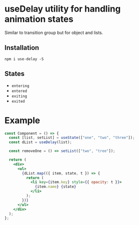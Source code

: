 # useDelay utility for handling animation states

Similar to transition group but for object and lists.

## Installation

`npm i use-delay -S`

## States

* `entering`
* `entered`
* `exiting`
* `exited`

# Example

```jsx
const Component = () => {
  const [list, setList] = useState(["one", "two", "three"]);
  const dList = useDelay(list);

  const removeOne = () => setList(["two", "tree"]);

  return (
    <div>
      <ul>
        {dList.map(({ item, state, t }) => {
          return (
            <li key={item.key} style={{ opacity: t }}>
              {item.name} {state}
            </li>
          );
        })}
      </ul>
    </div>
  );
};
```
